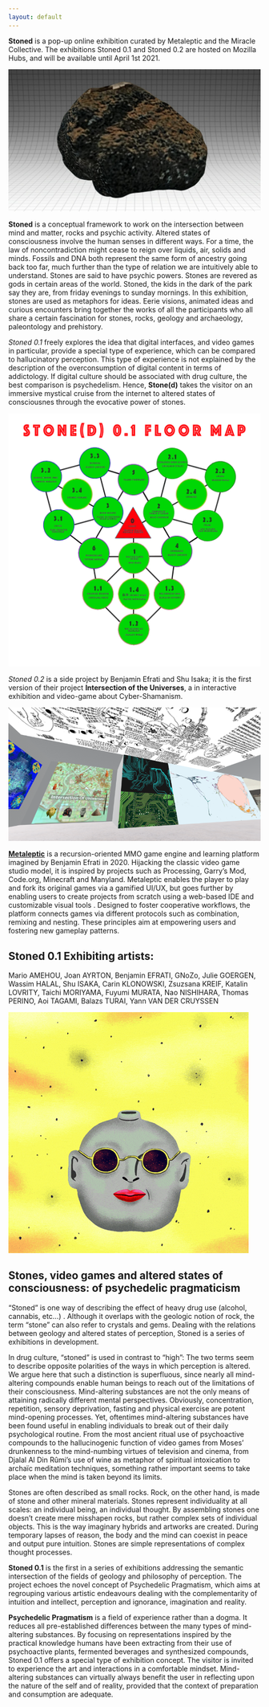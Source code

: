 ```yaml
---
layout: default
---
```

**Stoned**  is a pop-up online exhibition curated by Metaleptic and the Miracle Collective. The exhibitions Stoned 0.1 and Stoned 0.2 are hosted on Mozilla Hubs, and will be available until April 1st 2021. 

![Stoned 0.1](https://github.com/gnozo/Stoned/blob/run/assets/img/stoned_1.png?raw=true)

**Stoned** is a conceptual framework to work on the intersection between mind and matter, rocks and psychic activity. Altered states of consciousness involve the human senses in different ways. For a time, the law of noncontradiction might cease to reign over liquids, air, solids and minds. Fossils and DNA both represent the same form of ancestry going back too far, much further than the type of relation we are intuitively able to understand. Stones are said to have psychic powers. Stones are revered as gods in certain areas of the world. Stoned, the kids in the dark of the park say they are, from friday evenings to sunday mornings. In this exhibition, stones are used as metaphors for ideas. Eerie visions, animated ideas and curious encounters bring together the works of all the participants who all share a certain fascination for stones, rocks, geology and archaeology, paleontology and prehistory. 

*Stoned 0.1* freely explores the idea that digital interfaces, and video games in particular, provide a special type of experience, which can be compared to hallucinatory perception. This type of experience is not explained by the description of the overconsumption of digital content in terms of addictology. If digital culture should be associated with drug culture, the best comparison is psychedelism. Hence, **Stone(d)** takes the visitor on an immersive mystical cruise from the internet to altered states of consciousnes through the evocative power of stones.

![Stoned 0.1](https://github.com/gnozo/Stoned/blob/run/assets/img/floormap-0.png?raw=true)

*Stoned 0.2* is a side project by Benjamin Efrati and Shu Isaka; it is the first version of their project **Intersection of the Universes**, a in interactive exhibition and video-game about Cyber-Shamanism.

![Stoned 0.2](https://github.com/gnozo/Stoned/blob/run/assets/img/intersections_10.png?raw=true)

**[Metaleptic](https://metaleptic.com/)** is a recursion-oriented MMO game engine and learning platform imagined by Benjamin Efrati in 2020. Hijacking the classic video game studio model, it is inspired by projects such as Processing, Garry’s Mod, Code.org, Minecraft and Manyland. Metaleptic enables the player to play and fork its original games via a gamified UI/UX, but goes further by enabling users to create projects from scratch using a web-based IDE and customizable visual tools . Designed to foster cooperative workflows, the platform connects games via different protocols such as combination, remixing and nesting. These principles aim at empowering users and fostering new gameplay patterns.

## Stoned 0.1 Exhibiting artists:

Mario AMEHOU, Joan AYRTON, Benjamin EFRATI, GNoZo, Julie GOERGEN, Wassim HALAL, Shu ISAKA, Carin KLONOWSKI, Zsuzsana KREIF, Katalin LOVRITY, Taichi MORIYAMA, Fuyumi MURATA, Nao NISHIHARA, Thomas PERINO, Aoi TAGAMI, Balazs TURAI, Yann VAN DER CRUYSSEN

![Stoned 0.1](https://github.com/gnozo/Stoned/blob/run/assets/img/zsuzsi-dolphinhead-downsized.gif?raw=true)

## Stones, video games and altered states of consciousness: of psychedelic pragmaticism
 “Stoned” is one way of describing the effect of heavy drug use (alcohol, cannabis, etc…) . Although it overlaps with the geologic notion of rock, the term “stone” can also refer to crystals and gems. Dealing with the relations between geology and altered states of perception, Stoned is a series of exhibitions in development.

In drug culture, “stoned” is used in contrast to “high”: The two terms seem to describe opposite polarities of the ways in which perception is altered. We argue here that such a distinction is superfluous, since nearly all mind-altering compounds enable human beings to reach out of the limitations of their consciousness. Mind-altering substances are not the only means of attaining radically different mental perspectives. Obviously, concentration, repetition, sensory deprivation, fasting and physical exercise are potent mind-opening processes. Yet, oftentimes mind-altering substances have been found useful in enabling individuals to break out of their daily psychological routine. From the most ancient ritual use of psychoactive compounds to the hallucinogenic function of video games from Moses’ drunkenness to the mind-numbing virtues of television and cinema, from Djalal Al Din Rûmi’s use of wine as metaphor of spiritual intoxication to archaïc meditation techniques, something rather important seems to take place when the mind is taken beyond its limits. 

Stones are often described as small rocks. Rock, on the other hand, is made of stone and other mineral materials. Stones represent individuality at all scales: an individual being, an individual thought. By assembling stones one doesn’t create mere misshapen rocks, but rather complex sets of individual objects. 
This is the way imaginary hybrids and artworks are created. During temporary lapses of reason, the body and the mind can coexist in peace and output pure intuition. Stones are simple representations of complex thought processes.

**Stoned 0.1** is the first in a series of exhibitions addressing the semantic intersection of the fields of geology and philosophy of perception. The project echoes the novel concept of Psychedelic Pragmatism, which aims at regrouping various artistic endeavours dealing with the complementarity of intuition and intellect, perception and ignorance, imagination and reality. 

**Psychedelic Pragmatism** is a field of experience rather than a dogma. It reduces all pre-established differences between the many types of mind-altering substances. By focusing on representations inspired by the practical knowledge humans have been extracting from their use of psychoactive plants, fermented beverages and synthesized compounds, Stoned 0.1 offers a special type of exhibition concept. The visitor is invited to experience the art and interactions in a comfortable mindset. Mind-altering substances can virtually always benefit the user in reflecting upon the nature of the self and of reality, provided that the context of preparation and consumption are adequate.
